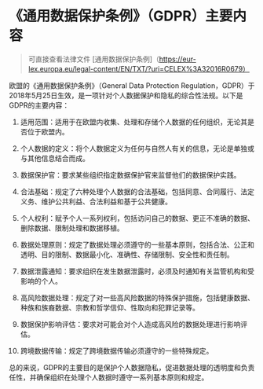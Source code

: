 # 《通用数据保护条例》（GDPR）主要内容
> 可直接查看法律文件 [通用数据保护条例]（https://eur-lex.europa.eu/legal-content/EN/TXT/?uri=CELEX%3A32016R0679）

欧盟的《通用数据保护条例》（General Data Protection Regulation，GDPR）于2018年5月25日生效，是一项针对个人数据保护和隐私的综合性法规。以下是GDPR的主要内容：

1. 适用范围：适用于在欧盟内收集、处理和存储个人数据的任何组织，无论其是否位于欧盟内。

2. 个人数据的定义：将个人数据定义为任何与自然人有关的信息，无论是单独或与其他信息结合而成。

3. 数据保护官：要求某些组织指定数据保护官来监督他们的数据保护实践。

4. 合法基础：规定了六种处理个人数据的合法基础，包括同意、合同履行、法定义务、维护公共利益、合法利益和基于公共健康。

5. 个人权利：赋予个人一系列权利，包括访问自己的数据、更正不准确的数据、删除数据、限制处理和数据移植。

6. 数据处理原则：规定了数据处理必须遵守的一些基本原则，包括合法、公正和透明、目的限制、数据最小化、准确性、存储限制、安全性和责任制。

7. 数据泄露通知：要求组织在发生数据泄露时，必须及时通知有关监管机构和受影响的个人。

8. 高风险数据处理：规定了对一些高风险数据的特殊保护措施，包括健康数据、种族和族裔数据、宗教和哲学信仰、性取向和犯罪记录等。

9. 数据保护影响评估：要求对可能会对个人造成高风险的数据处理进行影响评估。

10. 跨境数据传输：规定了跨境数据传输必须遵守的一些特殊规定。

总的来说，GDPR的主要目的是保护个人数据隐私，促进数据处理的透明度和负责任性，并确保组织在处理个人数据时遵守一系列基本原则和规定。